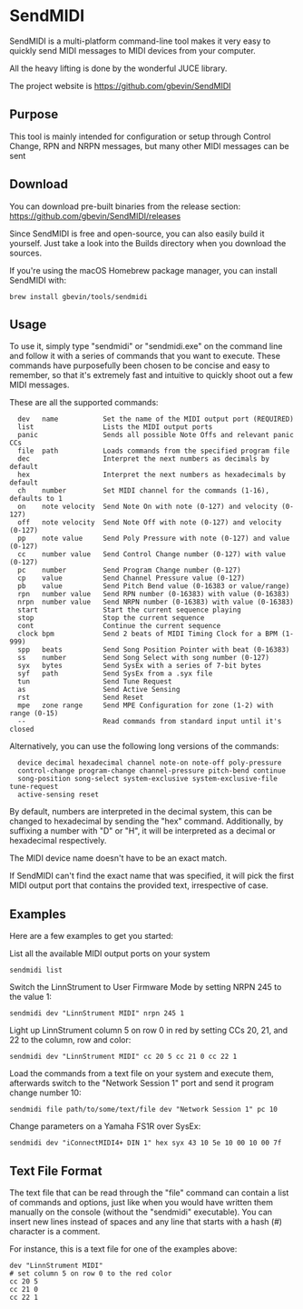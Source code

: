 # SendMIDI

SendMIDI is a multi-platform command-line tool makes it very easy to quickly send MIDI messages to MIDI devices from your computer.

All the heavy lifting is done by the wonderful JUCE library.

The project website is https://github.com/gbevin/SendMIDI

## Purpose
This tool is mainly intended for configuration or setup through Control Change, RPN and NRPN messages, but many other MIDI messages can be sent

## Download

You can download pre-built binaries from the release section:
https://github.com/gbevin/SendMIDI/releases

Since SendMIDI is free and open-source, you can also easily build it yourself. Just take a look into the Builds directory when you download the sources.

If you're using the macOS Homebrew package manager, you can install SendMIDI with:
```
brew install gbevin/tools/sendmidi
```

## Usage
To use it, simply type "sendmidi" or "sendmidi.exe" on the command line and follow it with a series of commands that you want to execute. These commands have purposefully been chosen to be concise and easy to remember, so that it's extremely fast and intuitive to quickly shoot out a few MIDI messages.

These are all the supported commands:
```
  dev   name           Set the name of the MIDI output port (REQUIRED)
  list                 Lists the MIDI output ports
  panic                Sends all possible Note Offs and relevant panic CCs
  file  path           Loads commands from the specified program file
  dec                  Interpret the next numbers as decimals by default
  hex                  Interpret the next numbers as hexadecimals by default
  ch    number         Set MIDI channel for the commands (1-16), defaults to 1
  on    note velocity  Send Note On with note (0-127) and velocity (0-127)
  off   note velocity  Send Note Off with note (0-127) and velocity (0-127)
  pp    note value     Send Poly Pressure with note (0-127) and value (0-127)
  cc    number value   Send Control Change number (0-127) with value (0-127)
  pc    number         Send Program Change number (0-127)
  cp    value          Send Channel Pressure value (0-127)
  pb    value          Send Pitch Bend value (0-16383 or value/range)
  rpn   number value   Send RPN number (0-16383) with value (0-16383)
  nrpn  number value   Send NRPN number (0-16383) with value (0-16383)
  start                Start the current sequence playing
  stop                 Stop the current sequence
  cont                 Continue the current sequence
  clock bpm            Send 2 beats of MIDI Timing Clock for a BPM (1-999)
  spp   beats          Send Song Position Pointer with beat (0-16383)
  ss    number         Send Song Select with song number (0-127)
  syx   bytes          Send SysEx with a series of 7-bit bytes
  syf   path           Send SysEx from a .syx file
  tun                  Send Tune Request
  as                   Send Active Sensing
  rst                  Send Reset
  mpe   zone range     Send MPE Configuration for zone (1-2) with range (0-15)
  --                   Read commands from standard input until it's closed
```

Alternatively, you can use the following long versions of the commands:
```
  device decimal hexadecimal channel note-on note-off poly-pressure
  control-change program-change channel-pressure pitch-bend continue
  song-position song-select system-exclusive system-exclusive-file tune-request
  active-sensing reset
```

By default, numbers are interpreted in the decimal system, this can be changed to hexadecimal by sending the "hex" command.
Additionally, by suffixing a number with "D" or "H", it will be interpreted as a decimal or hexadecimal respectively.

The MIDI device name doesn't have to be an exact match.

If SendMIDI can't find the exact name that was specified, it will pick the first MIDI output port that contains the provided text, irrespective of case.

## Examples
  
Here are a few examples to get you started:

List all the available MIDI output ports on your system

```
sendmidi list
```

Switch the LinnStrument to User Firmware Mode by setting NRPN 245 to the value 1:

```
sendmidi dev "LinnStrument MIDI" nrpn 245 1
```

Light up LinnStrument column 5 on row 0 in red by setting CCs 20, 21, and 22 to the column, row and color:
  
```
sendmidi dev "LinnStrument MIDI" cc 20 5 cc 21 0 cc 22 1
```

Load the commands from a text file on your system and execute them, afterwards switch to the "Network Session 1" port and send it program change number 10:
  
```
sendmidi file path/to/some/text/file dev "Network Session 1" pc 10
```

Change parameters on a Yamaha FS1R over SysEx:

```
sendmidi dev "iConnectMIDI4+ DIN 1" hex syx 43 10 5e 10 00 10 00 7f
```

## Text File Format

The text file that can be read through the "file" command can contain a list of commands and options, just like when you would have written them manually on the console (without the "sendmidi" executable). You can insert new lines instead of spaces and any line that starts with a hash (#) character is a comment.

For instance, this is a text file for one of the examples above:
```
dev "LinnStrument MIDI"
# set column 5 on row 0 to the red color
cc 20 5
cc 21 0
cc 22 1
```
